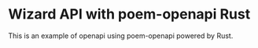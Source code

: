 # Wizard API with poem-openapi Rust

This is an example of openapi using poem-openapi powered by Rust.